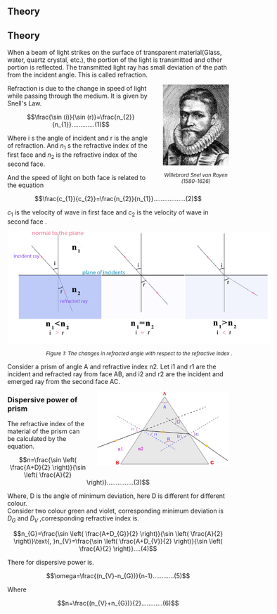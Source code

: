 ## Theory 


## Theory

When a beam of light strikes on the surface of transparent material(Glass, water, quartz crystal, etc.), the portion of the light is transmitted and other portion is reflected. The transmitted light ray has small deviation of the path from the incident angle. This is called refraction.

<div style="float: right; margin-left: 20px;"> <img src="./images/figure1.jpg" alt="Figure 1" style="max-width: 150px; height: auto;"> <p style="text-align: center; font-size: smaller; font-style: italic;">Willebrord Snel van Royen <br>(1580-1626)</p> </div>

 Refraction is due to the change in speed of light while passing through the medium. It is given by Snell's Law.

 $$\frac{\sin (i)}{\sin (r)}=\frac{n_{2}}{n_{1}}.............(1)$$

Where i s the angle of incident and r is the angle of refraction. And $n_{1}$ s the refractive index of the first face and $n_{2}$ is the refractive index of the second face.
 
And the speed of light on both face is related to the equation

$$\frac{c_{1}}{c_{2}}=\frac{n_{2}}{n_{1}}..................(2)$$

$c_{1}$ is the velocity of wave in first face and $c_{2}$ is the velocity of wave in second face .



<div style="display: block; margin-left: auto; margin-right: auto; text-align: center; width: fit-content;">
<img src="./images/figure2.jpg" alt="Figure 2" style="max-width: 600px; height: auto;">
<p style="text-align: center; font-size: smaller; font-style: italic;">Figure 1: The changes in refracted angle with respect to the refractive index . </p>
</div>


Consider a prism  of angle A and refractive index n2. Let i1 and r1 are the incident and refracted ray from face AB, and i2 and r2 are the incident and emerged ray from the second face AC.


<div style="float: right; margin-left: 20px;"> <img src="./images/figure3.jpg" alt="Figure 3" style="max-width: 300px; height: auto;"> <p style="text-align: center; font-size: smaller; font-style: italic;"></p> </div>

### Dispersive power of prism
The refractive index of the material of the prism can be calculated by the equation.

 $$n=\frac{\sin \left( \frac{A+D}{2} \right)}{\sin \left( \frac{A}{2} \right)}...............(3)$$


Where, D is the angle of minimum deviation, here D is different for different colour.<br>
Consider two colour green and violet, corresponding minimum deviation is $D_{G}$ and $D_{V}$ ,corresponding  refractive index is.

$$n_{G}=\frac{\sin \left( \frac{A+D_{G}}{2} \right)}{\sin \left( \frac{A}{2} \right)}\text{,   }n_{V}=\frac{\sin \left( \frac{A+D_{V}}{2} \right)}{\sin \left( \frac{A}{2} \right)}....(4)$$

There for dispersive power is.

$$\omega=\frac{(n_{V}-n_{G})}{n-1}............(5)$$

Where 

$$n=\frac{(n_{V}+n_{G})}{2}............(6)$$


